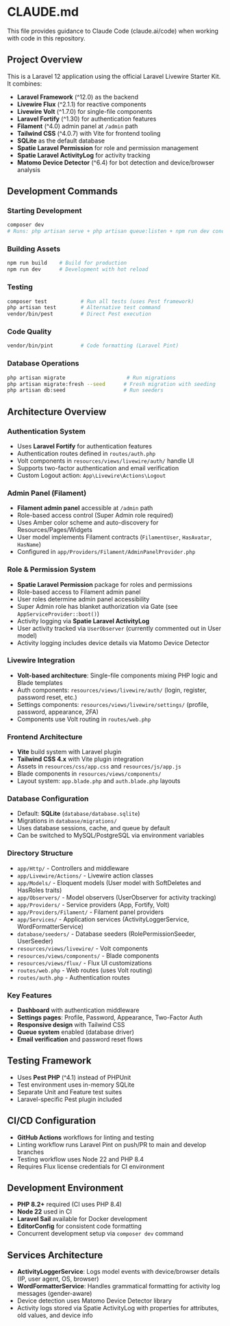 # CLAUDE.md

This file provides guidance to Claude Code (claude.ai/code) when working with code in this repository.

## Project Overview

This is a Laravel 12 application using the official Laravel Livewire Starter Kit. It combines:
- **Laravel Framework** (^12.0) as the backend
- **Livewire Flux** (^2.1.1) for reactive components
- **Livewire Volt** (^1.7.0) for single-file components
- **Laravel Fortify** (^1.30) for authentication features
- **Filament** (^4.0) admin panel at `/admin` path
- **Tailwind CSS** (^4.0.7) with Vite for frontend tooling
- **SQLite** as the default database
- **Spatie Laravel Permission** for role and permission management
- **Spatie Laravel ActivityLog** for activity tracking
- **Matomo Device Detector** (^6.4) for bot detection and device/browser analysis

## Development Commands

### Starting Development
```bash
composer dev
# Runs: php artisan serve + php artisan queue:listen + npm run dev concurrently
```

### Building Assets
```bash
npm run build    # Build for production
npm run dev      # Development with hot reload
```

### Testing
```bash
composer test           # Run all tests (uses Pest framework)
php artisan test        # Alternative test command
vendor/bin/pest         # Direct Pest execution
```

### Code Quality
```bash
vendor/bin/pint         # Code formatting (Laravel Pint)
```

### Database Operations
```bash
php artisan migrate                    # Run migrations
php artisan migrate:fresh --seed      # Fresh migration with seeding
php artisan db:seed                   # Run seeders
```

## Architecture Overview

### Authentication System
- Uses **Laravel Fortify** for authentication features
- Authentication routes defined in `routes/auth.php`
- Volt components in `resources/views/livewire/auth/` handle UI
- Supports two-factor authentication and email verification
- Custom Logout action: `App\Livewire\Actions\Logout`

### Admin Panel (Filament)
- **Filament admin panel** accessible at `/admin` path
- Role-based access control (Super Admin role required)
- Uses Amber color scheme and auto-discovery for Resources/Pages/Widgets
- User model implements Filament contracts (`FilamentUser`, `HasAvatar`, `HasName`)
- Configured in `app/Providers/Filament/AdminPanelProvider.php`

### Role & Permission System
- **Spatie Laravel Permission** package for roles and permissions
- Role-based access to Filament admin panel
- User roles determine admin panel accessibility
- Super Admin role has blanket authorization via Gate (see `AppServiceProvider::boot()`)
- Activity logging via **Spatie Laravel ActivityLog**
- User activity tracked via `UserObserver` (currently commented out in User model)
- Activity logging includes device details via Matomo Device Detector

### Livewire Integration
- **Volt-based architecture**: Single-file components mixing PHP logic and Blade templates
- Auth components: `resources/views/livewire/auth/` (login, register, password reset, etc.)
- Settings components: `resources/views/livewire/settings/` (profile, password, appearance, 2FA)
- Components use Volt routing in `routes/web.php`

### Frontend Architecture
- **Vite** build system with Laravel plugin
- **Tailwind CSS 4.x** with Vite plugin integration
- Assets in `resources/css/app.css` and `resources/js/app.js`
- Blade components in `resources/views/components/`
- Layout system: `app.blade.php` and `auth.blade.php` layouts

### Database Configuration
- Default: **SQLite** (`database/database.sqlite`)
- Migrations in `database/migrations/`
- Uses database sessions, cache, and queue by default
- Can be switched to MySQL/PostgreSQL via environment variables

### Directory Structure
- `app/Http/` - Controllers and middleware
- `app/Livewire/Actions/` - Livewire action classes
- `app/Models/` - Eloquent models (User model with SoftDeletes and HasRoles traits)
- `app/Observers/` - Model observers (UserObserver for activity tracking)
- `app/Providers/` - Service providers (App, Fortify, Volt)
- `app/Providers/Filament/` - Filament panel providers
- `app/Services/` - Application services (ActivityLoggerService, WordFormatterService)
- `database/seeders/` - Database seeders (RolePermissionSeeder, UserSeeder)
- `resources/views/livewire/` - Volt components
- `resources/views/components/` - Blade components
- `resources/views/flux/` - Flux UI customizations
- `routes/web.php` - Web routes (uses Volt routing)
- `routes/auth.php` - Authentication routes

### Key Features
- **Dashboard** with authentication middleware
- **Settings pages**: Profile, Password, Appearance, Two-Factor Auth
- **Responsive design** with Tailwind CSS
- **Queue system** enabled (database driver)
- **Email verification** and password reset flows

## Testing Framework
- Uses **Pest PHP** (^4.1) instead of PHPUnit
- Test environment uses in-memory SQLite
- Separate Unit and Feature test suites
- Laravel-specific Pest plugin included

## CI/CD Configuration
- **GitHub Actions** workflows for linting and testing
- Linting workflow runs Laravel Pint on push/PR to main and develop branches
- Testing workflow uses Node 22 and PHP 8.4
- Requires Flux license credentials for CI environment

## Development Environment
- **PHP 8.2+** required (CI uses PHP 8.4)
- **Node 22** used in CI
- **Laravel Sail** available for Docker development
- **EditorConfig** for consistent code formatting
- Concurrent development setup via `composer dev` command

## Services Architecture
- **ActivityLoggerService**: Logs model events with device/browser details (IP, user agent, OS, browser)
- **WordFormatterService**: Handles grammatical formatting for activity log messages (gender-aware)
- Device detection uses Matomo Device Detector library
- Activity logs stored via Spatie ActivityLog with properties for attributes, old values, and device info